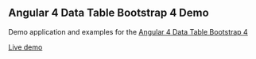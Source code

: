 ## Angular 4 Data Table Bootstrap 4 Demo

Demo application and examples for the [Angular 4 Data Table Bootstrap 4](https://github.com/afermon/angular-4-data-table-bootstrap-4)

[Live demo](https://afermon.github.io/angular-4-data-table-bootstrap-4-demo)
